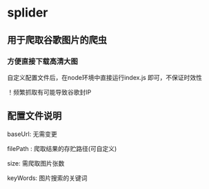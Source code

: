 # splider

## 用于爬取谷歌图片的爬虫

### 方便直接下载高清大图

自定义配置文件后，在node环境中直接运行index.js 即可，不保证时效性

！频繁抓取有可能导致谷歌封IP

## 配置文件说明

baseUrl: 无需变更

filePath : 爬取结果的存贮路径(可自定义)

size: 需爬取图片张数

keyWords: 图片搜索的关键词


